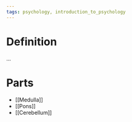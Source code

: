 ```yaml
---
tags: psychology, introduction_to_psychology
---
```


# Definition

...

# Parts
- [[Medulla]]
- [[Pons]]
- [[Cerebellum]]

[^1]: [Psychology2e](zotero://open-pdf/library/items/SSTBV7L5?page=106)